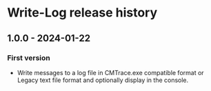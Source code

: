 # Write-Log release history

## 1.0.0 - 2024-01-22

### First version

* Write messages to a log file in CMTrace.exe compatible format or Legacy text file format and optionally display in the console.
